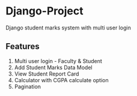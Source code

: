 # Django-Project
Django student marks system with multi user login


## Features
1. Multi user login - Faculty & Student  
2. Add Student Marks Data Model  
3. View Student Report Card  
4. Calculator with CGPA calculate option  
5. Pagination  



